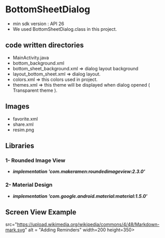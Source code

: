 # BottomSheetDialog

* min sdk version : API 26
* We used BottomSheetDialog.class in this project.

## code written directories 
* MainActivity.java
* bottom_background.xml 
* bottom_sheet_background.xml => dialog layout background
* layout_bottom_sheet.xml => dialog layout.
* colors.xml => this colors used in project.
* themes.xml => this theme will be displayed when dialog opened ( Transparent theme ).

## Images
* favorite.xml
* share.xml
* resim.png

## Libraries
 ### 1- Rounded Image View
* ***implementation 'com.makeramen:roundedimageview:2.3.0'***

 ### 2- Material Design
* ***implementation 'com.google.android.material:material:1.5.0'***

## Screen View Example
src="https://upload.wikimedia.org/wikipedia/commons/4/48/Markdown-mark.svg" alt = "Adding Reminders" width=200 height=350>
